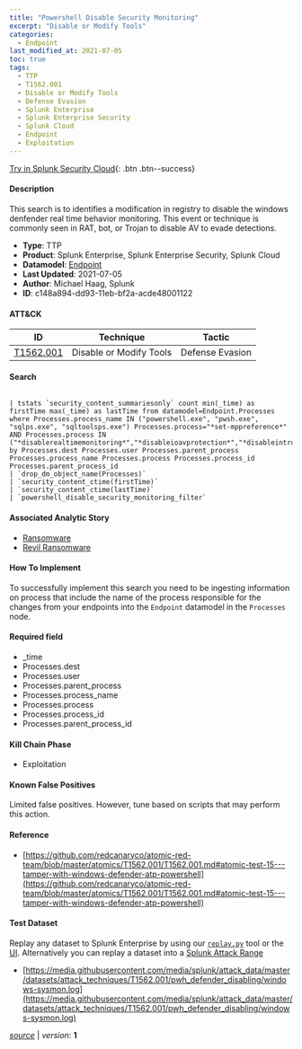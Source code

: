 ```yaml
---
title: "Powershell Disable Security Monitoring"
excerpt: "Disable or Modify Tools"
categories:
  - Endpoint
last_modified_at: 2021-07-05
toc: true
tags:
  - TTP
  - T1562.001
  - Disable or Modify Tools
  - Defense Evasion
  - Splunk Enterprise
  - Splunk Enterprise Security
  - Splunk Cloud
  - Endpoint
  - Exploitation
---
```




[Try in Splunk Security Cloud](https://www.splunk.com/en_us/cyber-security.html){: .btn .btn--success}

#### Description

This search is to identifies a modification in registry to disable the windows denfender real time behavior monitoring. This event or technique is commonly seen in RAT, bot, or Trojan to disable AV to evade detections.

- **Type**: TTP
- **Product**: Splunk Enterprise, Splunk Enterprise Security, Splunk Cloud
- **Datamodel**: [Endpoint](https://docs.splunk.com/Documentation/CIM/latest/User/Endpoint)
- **Last Updated**: 2021-07-05
- **Author**: Michael Haag, Splunk
- **ID**: c148a894-dd93-11eb-bf2a-acde48001122


#### ATT&CK

| ID          | Technique   | Tactic       |
| ----------- | ----------- |--------------|
| [T1562.001](https://attack.mitre.org/techniques/T1562/001/) | Disable or Modify Tools | Defense Evasion |


#### Search

```

| tstats `security_content_summariesonly` count min(_time) as firstTime max(_time) as lastTime from datamodel=Endpoint.Processes where Processes.process_name IN ("powershell.exe", "pwsh.exe", "sqlps.exe", "sqltoolsps.exe") Processes.process="*set-mppreference*" AND Processes.process IN ("*disablerealtimemonitoring*","*disableioavprotection*","*disableintrusionpreventionsystem*","*disablescriptscanning*","*disableblockatfirstseen*") by Processes.dest Processes.user Processes.parent_process Processes.process_name Processes.process Processes.process_id Processes.parent_process_id 
| `drop_dm_object_name(Processes)` 
| `security_content_ctime(firstTime)` 
| `security_content_ctime(lastTime)` 
| `powershell_disable_security_monitoring_filter`
```

#### Associated Analytic Story
* [Ransomware](/stories/ransomware)
* [Revil Ransomware](/stories/revil_ransomware)


#### How To Implement
To successfully implement this search you need to be ingesting information on process that include the name of the process responsible for the changes from your endpoints into the `Endpoint` datamodel in the `Processes` node.

#### Required field
* _time
* Processes.dest
* Processes.user
* Processes.parent_process
* Processes.process_name
* Processes.process
* Processes.process_id
* Processes.parent_process_id


#### Kill Chain Phase
* Exploitation


#### Known False Positives
Limited false positives. However, tune based on scripts that may perform this action.




#### Reference

* [https://github.com/redcanaryco/atomic-red-team/blob/master/atomics/T1562.001/T1562.001.md#atomic-test-15---tamper-with-windows-defender-atp-powershell](https://github.com/redcanaryco/atomic-red-team/blob/master/atomics/T1562.001/T1562.001.md#atomic-test-15---tamper-with-windows-defender-atp-powershell)



#### Test Dataset
Replay any dataset to Splunk Enterprise by using our [`replay.py`](https://github.com/splunk/attack_data#using-replaypy) tool or the [UI](https://github.com/splunk/attack_data#using-ui).
Alternatively you can replay a dataset into a [Splunk Attack Range](https://github.com/splunk/attack_range#replay-dumps-into-attack-range-splunk-server)

* [https://media.githubusercontent.com/media/splunk/attack_data/master/datasets/attack_techniques/T1562.001/pwh_defender_disabling/windows-sysmon.log](https://media.githubusercontent.com/media/splunk/attack_data/master/datasets/attack_techniques/T1562.001/pwh_defender_disabling/windows-sysmon.log)



[*source*](https://github.com/splunk/security_content/tree/develop/detections/endpoint/powershell_disable_security_monitoring.yml) \| *version*: **1**